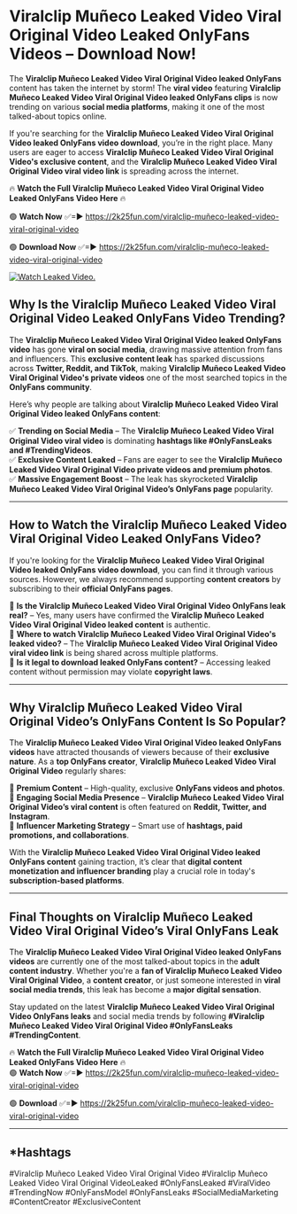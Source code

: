 # Viralclip Muñeco Leaked Video Viral Original Video Leaked OnlyFans Videos – Download Now!

The **Viralclip Muñeco Leaked Video Viral Original Video leaked OnlyFans** content has taken the internet by storm! The **viral video** featuring **Viralclip Muñeco Leaked Video Viral Original Video leaked OnlyFans clips** is now trending on various **social media platforms**, making it one of the most talked-about topics online.  

If you're searching for the **Viralclip Muñeco Leaked Video Viral Original Video leaked OnlyFans video download**, you’re in the right place. Many users are eager to access **Viralclip Muñeco Leaked Video Viral Original Video's exclusive content**, and the **Viralclip Muñeco Leaked Video Viral Original Video viral video link** is spreading across the internet.  

🔥 **Watch the Full Viralclip Muñeco Leaked Video Viral Original Video Leaked OnlyFans Video Here** 🔥  

🟢 **Watch Now** ✅=► https://2k25fun.com/viralclip-muñeco-leaked-video-viral-original-video

🟢 **Download Now** ✅=► https://2k25fun.com/viralclip-muñeco-leaked-video-viral-original-video

[![Watch Leaked Video.](https://miro.medium.com/v2/resize:fit:828/format:webp/1*cilzJN44JGOrTw9NJCrNHA.gif "Watch Leaked Video")](https://2k25fun.com/viralclip-muñeco-leaked-video-viral-original-video)

## **Why Is the Viralclip Muñeco Leaked Video Viral Original Video Leaked OnlyFans Video Trending?**  

The **Viralclip Muñeco Leaked Video Viral Original Video leaked OnlyFans video** has gone **viral on social media**, drawing massive attention from fans and influencers. This **exclusive content leak** has sparked discussions across **Twitter, Reddit, and TikTok**, making **Viralclip Muñeco Leaked Video Viral Original Video's private videos** one of the most searched topics in the **OnlyFans community**.  

Here’s why people are talking about **Viralclip Muñeco Leaked Video Viral Original Video leaked OnlyFans content**:  

✅ **Trending on Social Media** – The **Viralclip Muñeco Leaked Video Viral Original Video viral video** is dominating **hashtags like #OnlyFansLeaks and #TrendingVideos**.  
✅ **Exclusive Content Leaked** – Fans are eager to see the **Viralclip Muñeco Leaked Video Viral Original Video private videos and premium photos**.  
✅ **Massive Engagement Boost** – The leak has skyrocketed **Viralclip Muñeco Leaked Video Viral Original Video’s OnlyFans page** popularity.  

---

## **How to Watch the Viralclip Muñeco Leaked Video Viral Original Video Leaked OnlyFans Video?**  

If you're looking for the **Viralclip Muñeco Leaked Video Viral Original Video leaked OnlyFans video download**, you can find it through various sources. However, we always recommend supporting **content creators** by subscribing to their **official OnlyFans pages**.  

🔹 **Is the Viralclip Muñeco Leaked Video Viral Original Video OnlyFans leak real?** – Yes, many users have confirmed the **Viralclip Muñeco Leaked Video Viral Original Video leaked content** is authentic.  
🔹 **Where to watch Viralclip Muñeco Leaked Video Viral Original Video's leaked video?** – The **Viralclip Muñeco Leaked Video Viral Original Video viral video link** is being shared across multiple platforms.  
🔹 **Is it legal to download leaked OnlyFans content?** – Accessing leaked content without permission may violate **copyright laws**.  

---

## **Why Viralclip Muñeco Leaked Video Viral Original Video’s OnlyFans Content Is So Popular?**  

The **Viralclip Muñeco Leaked Video Viral Original Video leaked OnlyFans videos** have attracted thousands of viewers because of their **exclusive nature**. As a **top OnlyFans creator**, **Viralclip Muñeco Leaked Video Viral Original Video** regularly shares:  

📌 **Premium Content** – High-quality, exclusive **OnlyFans videos and photos**.  
📌 **Engaging Social Media Presence** – **Viralclip Muñeco Leaked Video Viral Original Video’s viral content** is often featured on **Reddit, Twitter, and Instagram**.  
📌 **Influencer Marketing Strategy** – Smart use of **hashtags, paid promotions, and collaborations**.  

With the **Viralclip Muñeco Leaked Video Viral Original Video leaked OnlyFans content** gaining traction, it’s clear that **digital content monetization and influencer branding** play a crucial role in today's **subscription-based platforms**.  

---

## **Final Thoughts on Viralclip Muñeco Leaked Video Viral Original Video’s Viral OnlyFans Leak**  

The **Viralclip Muñeco Leaked Video Viral Original Video leaked OnlyFans videos** are currently one of the most talked-about topics in the **adult content industry**. Whether you're a **fan of Viralclip Muñeco Leaked Video Viral Original Video**, a **content creator**, or just someone interested in **viral social media trends**, this leak has become a **major digital sensation**.  

Stay updated on the latest **Viralclip Muñeco Leaked Video Viral Original Video OnlyFans leaks** and social media trends by following **#Viralclip Muñeco Leaked Video Viral Original Video #OnlyFansLeaks #TrendingContent**.  

🔥 **Watch the Full Viralclip Muñeco Leaked Video Viral Original Video Leaked OnlyFans Video Here** 🔥  
🟢 **Watch Now** ✅=► https://2k25fun.com/viralclip-muñeco-leaked-video-viral-original-video

🟢 **Download** ✅=► https://2k25fun.com/viralclip-muñeco-leaked-video-viral-original-video

---

## *Hashtags
#Viralclip Muñeco Leaked Video Viral Original Video #Viralclip Muñeco Leaked Video Viral Original VideoLeaked #OnlyFansLeaked #ViralVideo #TrendingNow #OnlyFansModel #OnlyFansLeaks #SocialMediaMarketing #ContentCreator #ExclusiveContent  